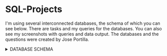 # SQL-Projects

I'm using several interconnected databases, the schema of which you can see below. 
There are tasks and my queries for the databases. 
You can also see my screenshots with queries and data output. 
The databases and the questions were created by Jose Portilla.

<details><summary>DATABASE SCHEMA</summary>
  <p>
    <picture>
      <img alt="Database schema" src="https://user-images.githubusercontent.com/80547490/218577205-91207916-34c1-4f24-91c5-d83b6f9be67a.png">
    </picture>
  </p>
</details>
